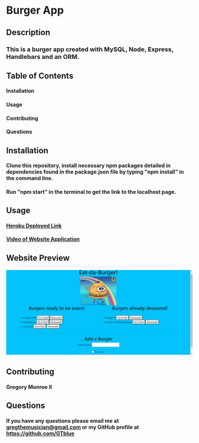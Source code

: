# Burger App 

## Description 
### This is a burger app created with MySQL, Node, Express, Handlebars and an ORM.

## Table of Contents 

#### Installation
#### Usage
#### Contributing
#### Questions

## Installation

#### Clone this repository, install necessary npm packages detailed in dependencies found in the package.json file by typing "npm install" in the command line. 
#### Run "npm start" in the terminal to get the link to the localhost page. 

## Usage 

#### [Heroku Deployed Link](https://gregz-burgerz.herokuapp.com/)

#### [Video of Website Application](https://drive.google.com/file/d/1JOsUDsiHzZNAW3YYJdWl2anftm-YK3a8/view)

## Website Preview 

#### ![Website Preview](./public/assets/img/Website.png)

## Contributing

#### Gregory Monroe II

## Questions

#### If you have any questions please email me at gregthemusician@gmail.com or my GitHub profile at https://github.com/GTblue